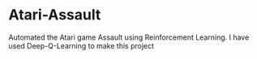 # Atari-Assault
Automated the Atari game Assault using Reinforcement Learning. I have used Deep-Q-Learning to make this project
